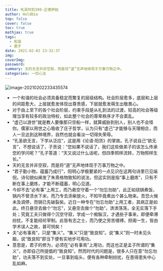 ```yaml
---
title: 吼呆时刻399-正德伊始
author: HoldDie
top: false
cover: false
toc: true
mathjax: true
tags:
  - 和谐
  - 君子
date: 2021-02-02 23:32:37
img:
coverImg:
password:
summary: 天的无言并非空寂，而是将“道”无声地体现于万事万物之中。
categories: 一切心法
---
```


![image-20210202233435574](https://cdn.jsdelivr.net/gh/HoldDie/img1/20210202233435.png)

-  一个和谐的社会必须具备稳定而繁复的层级结构。社会阶层愈多，底层和上层的间距愈大，上层就愈发体现出尊贵感，下层就愈发萌生出敬畏心。
- 对于由上至下的各个社会阶层，约束手段是从礼到法的过渡，较高的社会等级理当享有较多的政治特权，如此整个社会的尊卑秩序才不会紊乱。
- “虚己以游世”就是教人要像那只空船一样，就算威胁到别人，别人也不会怪你。儒家以用世之心吸收了庄子哲学，认为只有“虚己”才能够与天理相合，而人一旦达到这种境界，自然也就会看淡一切得失荣辱。
- “孔圣欲无言，下学从泛应”，这是用《论语·阳货》的掌故。孔子说自己“欲无言”，不想说话了，子贡说：“您如果不说话了，我们这些做弟子的该怎么传承您的学问呢？”孔子答道：“天又说过什么话呢，但四季照样流转，万物照样生长。”
- 天的无言并非空寂，而是将“道”无声地体现于万事万物之中。
- “君子勤小物，蕴蓄乃成行”，阳明心学极要紧的一点见识在这两句诗里已见端倪。诗句貌似阐发了朱熹格物致知的说法，但这实则是指“事上磨炼”，只有不断在事上磨炼，才能不断蕴蓄，明心见道。
- 今却不去“必有事”上用工，而乃悬空守着一个“勿忘勿助”，此正如烧锅煮饭，锅内不曾渍水下米，而乃专去添柴放火，不知毕竟煮出个甚么物来。吾恐火候未及调停，而锅已先破裂矣。近日一种专在“勿忘勿助”上用工者，其病正是如此。终日悬空去做个“勿忘”，又悬空去做个“勿助”，渀渀荡荡，全无实落下手处；究竟工夫只做得个沉空守寂，学成一个痴騃汉，才遇些子事来，即便牵滞纷扰，不复能经纶宰制。此皆有志之士，而乃使之劳苦缠缚，担阁一生，皆由学术误人之故，甚可悯矣！
- 夫“必有事焉”，只是“集义”。“集义”只是“致良知”。说“集义”则一时未见头脑，说“致良知”即当下便有实地步可用功。
- 意思是，君子的修为，必须在“必有事焉”上用功，而这也正是孟子所谓的“集义”，亦即自己所提倡的“致良知”。然而时代的问题是，很多人只在意“勿忘勿助”，功夫落不到实处，一旦事到临头，便有各种牵制纷扰，在患得患失中心乱如麻。